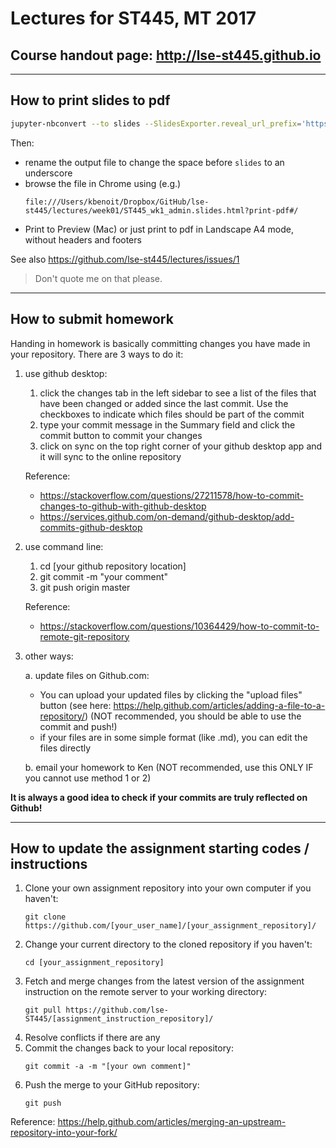 # Lectures for ST445, MT 2017

## Course handout page: http://lse-st445.github.io

---

## How to print slides to pdf

```bash
jupyter-nbconvert --to slides --SlidesExporter.reveal_url_prefix='https://cdnjs.cloudflare.com/ajax/libs/reveal.js/3.5.0/' ST445_wk1_admin.ipynb
```
Then:
* rename the output file to change the space before `slides` to an underscore
* browse the file in Chrome using (e.g.)
    ```
    file:///Users/kbenoit/Dropbox/GitHub/lse-st445/lectures/week01/ST445_wk1_admin.slides.html?print-pdf#/
    ```
* Print to Preview (Mac) or just print to pdf in Landscape A4 mode, without headers and footers

See also https://github.com/lse-st445/lectures/issues/1

> Don't quote me on that please.

---

## How to submit homework

Handing in homework is basically committing changes you have made in your repository. There are 3 ways to do it:

1. use github desktop: 
    1. click the changes tab in the left sidebar to see a list of the files that have been changed or added since the last commit.
Use the checkboxes to indicate which files should be part of the commit
    2. type your commit message in the Summary field and click the commit button to commit your changes
    3. click on sync on the top right corner of your github desktop app and it will sync to the online repository
    
    Reference:
    
     * https://stackoverflow.com/questions/27211578/how-to-commit-changes-to-github-with-github-desktop
      * https://services.github.com/on-demand/github-desktop/add-commits-github-desktop

2. use command line:
    1. cd [your github repository location] 
    2. git commit -m "your comment"
    3. git push origin master
    
    Reference:
    * https://stackoverflow.com/questions/10364429/how-to-commit-to-remote-git-repository

3. other ways:

    a. update files on Github.com:
        
     * You can upload your updated files by clicking the "upload files" button (see here: https://help.github.com/articles/adding-a-file-to-a-repository/) (NOT recommended, you should be able to use the commit and push!)
     * if your files are in some simple format (like .md), you can edit the files directly
    
    b. email your homework to Ken (NOT recommended, use this ONLY IF you cannot use method 1 or 2)
   
        
**It is always a good idea to check if your commits are truly reflected on Github!**

---

## How to update the assignment starting codes / instructions

1. Clone your own assignment repository into your own computer if you haven't:
    ```
    git clone https://github.com/[your_user_name]/[your_assignment_repository]/
    ```
2. Change your current directory to the cloned repository if you haven't:
    ```
    cd [your_assignment_repository]
    ```
3. Fetch and merge changes from the latest version of the assignment instruction on the remote server to your working directory: 
    ```
    git pull https://github.com/lse-ST445/[assignment_instruction_repository]/
    ```
4. Resolve conflicts if there are any
5. Commit the changes back to your local repository:
    ```
    git commit -a -m "[your own comment]"
    ```
6. Push the merge to your GitHub repository:
    ```
    git push
    ```
  
Reference: https://help.github.com/articles/merging-an-upstream-repository-into-your-fork/
  
